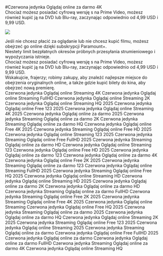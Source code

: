 #Czerwona jedynka Oglądaj online za darmo 4K  
Chociaż możesz posiadać cyfrową wersję s na Prime Video, możesz również kupić ją na DVD lub Blu-ray, zaczynając odpowiednio od 4,99 USD i 9,99 USD.  
  
[![](https://i.imgur.com/qSNzIqt.png)](https://movie.rssnews.media/snCfJyivC.php)  
  
Jeśli nie chcesz płacić za oglądanie  lub nie chcesz kupić filmu, możesz obejrzeć go online dzięki subskrypcji Paramount+.  
Niestety limit bezpłatnych okresów próbnych przesyłania strumieniowego i wypożyczania istnieje.  
Chociaż możesz posiadać cyfrową wersję s na Prime Video, możesz również kupić ją na DVD lub Blu-ray, zaczynając odpowiednio od 4,99 USD i 9,99 USD.  
Wskakujcie, frajerzy; robimy zakupy, aby znaleźć najlepsze miejsce do obejrzenia oryginalnych  online, a także gdzie kupić bilety do kina, aby obejrzeć nową premierę.  
Czerwona jedynka Oglądaj online Streaming 4K
Czerwona jedynka Oglądaj online Streaming FullHD
Czerwona jedynka Oglądaj online Streaming 2K
Czerwona jedynka Oglądaj online Streaming HQ 2025
Czerwona jedynka Oglądaj online Free 123 2025
Czerwona jedynka Oglądaj online Streaming 4K 2025
Czerwona jedynka Oglądaj online za darmo 2025
Czerwona jedynka Streaming Oglądaj online za darmo 2K
Czerwona jedynka Streaming Oglądaj online za darmo HQ
Czerwona jedynka Oglądaj online Free 4K 2025
Czerwona jedynka Streaming Oglądaj online Free HD 2025
Czerwona jedynka Oglądaj online Streaming 123 2025
Czerwona jedynka Streaming Oglądaj online Free FullHD 2025
Czerwona jedynka Streaming Oglądaj online za darmo HD
Czerwona jedynka Oglądaj online Streaming 123
Czerwona jedynka Oglądaj online Free HD 2025
Czerwona jedynka Oglądaj online za darmo 123
Czerwona jedynka Oglądaj online za darmo 4K
Czerwona jedynka Oglądaj online Free 2K 2025
Czerwona jedynka Streaming Oglądaj online za darmo 123
Czerwona jedynka Oglądaj online Streaming FullHD 2025
Czerwona jedynka Streaming Oglądaj online Free HQ 2025
Czerwona jedynka Oglądaj online Streaming HD
Czerwona jedynka Oglądaj online Streaming HD 2025
Czerwona jedynka Oglądaj online za darmo 2K
Czerwona jedynka Oglądaj online za darmo HD
Czerwona jedynka Streaming Oglądaj online za darmo FullHD
Czerwona jedynka Streaming Oglądaj online Free 2K 2025
Czerwona jedynka Streaming Oglądaj online Free 4K 2025
Czerwona jedynka Oglądaj online Streaming
Czerwona jedynka Oglądaj online Free HQ 2025
Czerwona jedynka Streaming Oglądaj online za darmo 2025
Czerwona jedynka Oglądaj online za darmo HQ
Czerwona jedynka Oglądaj online Streaming 2K 2025
Czerwona jedynka Streaming Oglądaj online Free 123 2025
Czerwona jedynka Oglądaj online Streaming 2025
Czerwona jedynka Streaming Oglądaj online za darmo
Czerwona jedynka Oglądaj online Free FullHD 2025
Czerwona jedynka Oglądaj online za darmo
Czerwona jedynka Oglądaj online za darmo FullHD
Czerwona jedynka Streaming Oglądaj online za darmo 4K
Czerwona jedynka Oglądaj online Streaming HQ